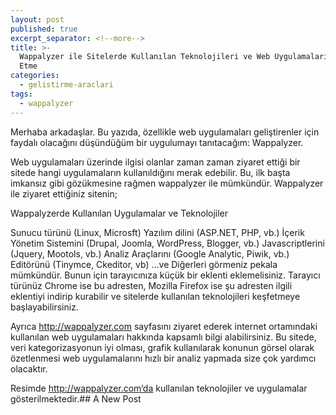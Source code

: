 ```yaml
---
layout: post
published: true
excerpt_separator: <!--more-->
title: >-
  Wappalyzer ile Sitelerde Kullanılan Teknolojileri ve Web Uygulamalarını Tespit
  Etme
categories:
  - gelistirme-araclari
tags:
  - wappalyzer
---
```

Merhaba arkadaşlar. Bu yazıda, özellikle  web uygulamaları geliştirenler için faydalı olacağını düşündüğüm bir uygulumayı tanıtacağım: Wappalyzer.

<!--more-->

Web uygulamaları üzerinde ilgisi olanlar zaman zaman ziyaret ettiği bir sitede hangi uygulamaların kullanıldığını merak edebilir. Bu, ilk başta imkansız gibi gözükmesine rağmen wappalyzer ile mümkündür. Wappalyzer ile ziyaret ettiğiniz sitenin;

Wappalyzerde Kullanılan Uygulamalar ve Teknolojiler

Sunucu türünü (Linux, Microsft)
Yazılım dilini (ASP.NET, PHP, vb.)
İçerik Yönetim Sistemini (Drupal, Joomla, WordPress, Blogger, vb.)
Javascriptlerini (Jquery, Mootols, vb.)
Analiz Araçlarını (Google Analytic, Piwik, vb.)
Editörünü (Tinymce, Ckeditor, vb)
…ve Diğerleri
görmeniz pekala mümkündür. Bunun için tarayıcınıza küçük bir eklenti eklemelisiniz. Tarayıcı türünüz Chrome ise bu adresten, Mozilla Firefox ise şu adresten ilgili eklentiyi indirip kurabilir ve sitelerde kullanılan teknolojileri keşfetmeye başlayabilirsiniz.

Ayrıca http://wappalyzer.com sayfasını ziyaret ederek internet ortamındaki kullanılan web uygulamaları hakkında kapsamlı bilgi alabilirsiniz. Bu sitede, veri kategorizasyonun iyi olması, grafik kullanılarak konunun görsel olarak özetlenmesi web uygulamalarını hızlı bir analiz yapmada size çok yardımcı olacaktır.

Resimde http://wappalyzer.com‘da kullanılan teknolojiler ve uygulamalar gösterilmektedir.## A New Post


